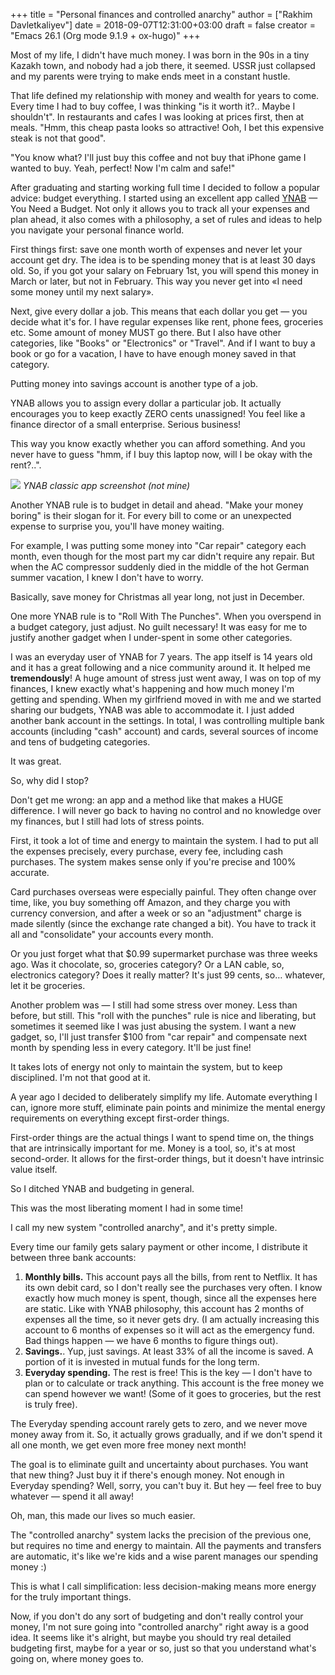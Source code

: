 +++
title = "Personal finances and controlled anarchy"
author = ["Rakhim Davletkaliyev"]
date = 2018-09-07T12:31:00+03:00
draft = false
creator = "Emacs 26.1 (Org mode 9.1.9 + ox-hugo)"
+++

Most of my life, I didn't have much money. I was born in the 90s in a tiny Kazakh town, and nobody had a job there, it seemed. USSR just collapsed and my parents were trying to make ends meet in a constant hustle.

That life defined my relationship with money and wealth for years to come. Every time I had to buy coffee, I was thinking "is it worth it?.. Maybe I shouldn't". In restaurants and cafes I was looking at prices first, then at meals. "Hmm, this cheap pasta looks so attractive! Ooh, I bet this expensive steak is not that good".

"You know what? I'll just buy this coffee and not buy that iPhone game I wanted to buy. Yeah, perfect! Now I'm calm and safe!"

After graduating and starting working full time I decided to follow a popular advice: budget everything. I started using an excellent app called [YNAB](<https://www.youneedabudget.com/>) — You Need a Budget. Not only it allows you to track all your expenses and plan ahead, it also comes with a philosophy, a set of rules and ideas to help you navigate your personal finance world.

First things first: save one month worth of expenses and never let your account get dry. The idea is to be spending money that is at least 30 days old. So, if you got your salary on February 1st, you will spend this money in March or later, but not in February. This way you never get into «I need some money until my next salary».

Next, give every dollar a job. This means that each dollar you get — you decide what it's for. I have regular expenses like rent, phone fees, groceries etc. Some amount of money MUST go there. But I also have other categories, like "Books" or "Electronics" or "Travel". And if I want to buy a book or go for a vacation, I have to have enough money saved in that category.

Putting money into savings account is another type of a job.

YNAB allows you to assign every dollar a particular job. It actually encourages you to keep exactly ZERO cents unassigned! You feel like a finance director of a small enterprise. Serious business!

This way you know exactly whether you can afford something. And you never have to guess "hmm, if I buy this laptop now, will I be okay with the rent?..".

**![](https://i.imgur.com/ds7Ziy9.png)**
_YNAB classic app screenshot (not mine)_

Another YNAB rule is to budget in detail and ahead. "Make your money boring" is their slogan for it. For every bill to come or an unexpected expense to surprise you, you'll have money waiting.

For example, I was putting some money into "Car repair" category each month, even though for the most part my car didn't require any repair. But when the AC compressor suddenly died in the middle of the hot German summer vacation, I knew I don't have to worry.

Basically, save money for Christmas all year long, not just in December.

One more YNAB rule is to "Roll With The Punches". When you overspend in a budget category, just adjust. No guilt necessary! It was easy for me to justify another gadget when I under-spent in some other categories.

I was an everyday user of YNAB for 7 years. The app itself is 14 years old and it has a great following and a nice community around it. It helped me **tremendously**! A huge amount of stress just went away, I was on top of my finances, I knew exactly what's happening and how much money I'm getting and spending. When my girlfriend moved in with me and we started sharing our budgets, YNAB was able to accommodate it. I just added another bank account in the settings. In total, I was controlling multiple bank accounts (including "cash" account) and cards, several sources of income and tens of budgeting categories.

It was great.

So, why did I stop?

Don't get me wrong: an app and a method like that makes a HUGE difference. I will never go back to having no control and no knowledge over my finances, but I still had lots of stress points.

First, it took a lot of time and energy to maintain the system. I had to put all the expenses precisely, every purchase, every fee, including cash purchases. The system makes sense only if you're precise and 100% accurate.

Card purchases overseas were especially painful. They often change over time, like, you buy something off Amazon, and they charge you with currency conversion, and after a week or so an "adjustment" charge is made silently (since the exchange rate changed a bit). You have to track it all and "consolidate" your accounts every month.

Or you just forget what that $0.99 supermarket purchase was three weeks ago. Was it chocolate, so, groceries category? Or a LAN cable, so, electronics category? Does it really matter? It's just 99 cents, so… whatever, let it be groceries.

Another problem was — I still had some stress over money. Less than before, but still. This "roll with the punches" rule is nice and liberating, but sometimes it seemed like I was just abusing the system. I want a new gadget, so, I'll just transfer $100 from "car repair" and compensate next month by spending less in every category. It'll be just fine!

It takes lots of energy not only to maintain the system, but to keep disciplined. I'm not that good at it.

A year ago I decided to deliberately simplify my life. Automate everything I can, ignore more stuff, eliminate pain points and minimize the mental energy requirements on everything except first-order things.

First-order things are the actual things I want to spend time on, the things that are intrinsically important for me. Money is a tool, so, it's at most second-order. It allows for the first-order things, but it doesn't have intrinsic value itself.

So I ditched YNAB and budgeting in general.

This was the most liberating moment I had in some time!

I call my new system "controlled anarchy", and it's pretty simple.

Every time our family gets salary payment or other income, I distribute it between three bank accounts:

1.  **Monthly bills.** This account pays all the bills, from rent to Netflix. It has its own debit card, so I don't really see the purchases very often. I know exactly how much money is spent, though, since all the expenses here are static. Like with YNAB philosophy, this account has 2 months of expenses all the time, so it never gets dry. (I am actually increasing this account to 6 months of expenses so it will act as the emergency fund. Bad things happen — we have 6 months to figure things out).
2.  **Savings.**. Yup, just savings. At least 33% of all the income is saved. A portion of it is invested in mutual funds for the long term.
3.  **Everyday spending.** The rest is free! This is the key — I don't have to plan or to calculate or track anything. This account is the free money we can spend however we want! (Some of it goes to groceries, but the rest is truly free).

The Everyday spending account rarely gets to zero, and we never move money away from it. So, it actually grows gradually, and if we don't spend it all one month, we get even more free money next month!

The goal is to eliminate guilt and uncertainty about purchases. You want that new thing? Just buy it if there's enough money. Not enough in Everyday spending? Well, sorry, you can't buy it. But hey — feel free to buy whatever — spend it all away!

Oh, man, this made our lives so much easier.

The "controlled anarchy" system lacks the precision of the previous one, but requires no time and energy to maintain. All the payments and transfers are automatic, it's like we're kids and a wise parent manages our spending money :)

This is what I call simplification: less decision-making means more energy for the truly important things.

Now, if you don't do any sort of budgeting and don't really control your money, I'm not sure going into "controlled anarchy" right away is a good idea. It seems like it's alright, but maybe you should try real detailed budgeting first, maybe for a year or so, just so that you understand what's going on, where money goes to.

